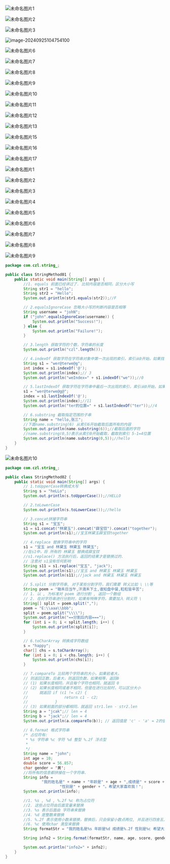 ![未命名图片1](../notes-images/202406292238490.png) 

![未命名图片2](../notes-images/202406292238005.png) 

![未命名图片3](../notes-images/202406292238159.png) 



![image-20240925104754100](../notes-images/image-20240925104754100.png)

![未命名图片6](../notes-images/202406292239944.png) 

![未命名图片7](../notes-images/202406292239668.png) 

![未命名图片8](../notes-images/202406292239763.png) 

![未命名图片9](../notes-images/202406292240015.png) 

![未命名图片10](../notes-images/202406292240185.png) 

![未命名图片11](../notes-images/202406292240817.png) 

![未命名图片12](../notes-images/202406292240020.png) 

![未命名图片13](../notes-images/202406292240874.png) 

![未命名图片15](../notes-images/202406292241694.png) 

![未命名图片16](../notes-images/202406292241167.png) 

![未命名图片17](../notes-images/202406292241085.png) 



![未命名图片1](../notes-images/202406292243125.png) 

![未命名图片2](../notes-images/202406292243260.png) 

![未命名图片3](../notes-images/202406292244287.png) 

![未命名图片4](../notes-images/202406292244639.png) 

![未命名图片5](../notes-images/202406292244280.png) 

![未命名图片6](../notes-images/202406292244711.png) 

![未命名图片7](../notes-images/202406292244225.png) 



![未命名图片8](../notes-images/202406292245293.png) 

![未命名图片9](../notes-images/202406292245616.png) 

```java
package com.czl.string_;

public class StringMethod01 {
    public static void main(String[] args) {
        //1. equals 前面已经讲过了. 比较内容是否相同，区分大小写
        String str1 = "hello";
        String str2 = "Hello";
        System.out.println(str1.equals(str2));//F

        // 2.equalsIgnoreCase 忽略大小写的判断内容是否相等
        String username = "johN";
        if ("john".equalsIgnoreCase(username)) {
            System.out.println("Success!");
        } else {
            System.out.println("Failure!");
        }

        // 3.length 获取字符的个数，字符串的长度
        System.out.println("czl".length());

        // 4.indexOf 获取字符在字符串对象中第一次出现的索引，索引从0开始，如果找不到，返回-1
        String s1 = "wer@terwe@g";
        int index = s1.indexOf('@');
        System.out.println(index);// 3
        System.out.println("weIndex=" + s1.indexOf("we"));//0

        // 5.lastIndexOf 获取字符在字符串中最后一次出现的索引，索引从0开始，如果找不到，返回-1
        s1 = "wer@terwe@g@";
        index = s1.lastIndexOf('@');
        System.out.println(index);//11
        System.out.println("ter的位置=" + s1.lastIndexOf("ter"));//4

        // 6.substring 截取指定范围的子串
        String name = "hello,张三";
        //下面name.substring(6) 从索引6开始截取后面所有的内容
        System.out.println(name.substring(6));//截取后面的字符
        //name.substring(0,5)表示从索引0开始截取，截取到索引 5-1=4位置
        System.out.println(name.substring(0,5));//hello
    }
}
```

![未命名图片10](../notes-images/202406292246146.png) 

```java
package com.czl.string_;

public class StringMethod02 {
    public static void main(String[] args) {
        // 1.toUpperCase转换成大写
        String s = "heLLo";
        System.out.println(s.toUpperCase());//HELLO

        // 2.toLowerCase
        System.out.println(s.toLowerCase());//hello

        // 3.concat拼接字符串
        String s1 = "宝玉";
        s1 = s1.concat("林黛玉").concat("薛宝钗").concat("together");
        System.out.println(s1);//宝玉林黛玉薛宝钗together

        // 4.replace 替换字符串中的字符
        s1 = "宝玉 and 林黛玉 林黛玉 林黛玉";
        //在s1中，将 所有的 林黛玉 替换成薛宝钗
        //s1.replace() 方法执行后，返回的结果才是替换过的.
        // 注意对 s1没有任何影响
        String s11 = s1.replace("宝玉", "jack");
        System.out.println(s1);//宝玉 and 林黛玉 林黛玉 林黛玉
        System.out.println(s11);//jack and 林黛玉 林黛玉 林黛玉

        // 5.split 分割字符串, 对于某些分割字符，我们需要 转义比如 \ \\等
        String poem = "锄禾日当午,汗滴禾下土,谁知盘中餐,粒粒皆辛苦";
        // 1. 以 , 为标准对 poem 进行分割 , 返回一个数组
        // 2. 在对字符串进行分割时，如果有特殊字符，需要加入 转义符 \
        String[] split = poem.split(",");
        poem = "E:\\aaa\\bbb";
        split = poem.split("\\\\");
        System.out.println("==分割后内容===");
        for (int i = 0; i < split.length; i++) {
            System.out.println(split[i]);
        }

        // 6.toCharArray 转换成字符数组
        s = "happy";
        char[] chs = s.toCharArray();
        for (int i = 0; i < chs.length; i++) {
            System.out.println(chs[i]);
        }

        // 7.compareTo 比较两个字符串的大小，如果前者大，
        // 则返回正数，后者大，则返回负数，如果相等，返回0
        // (1) 如果长度相同，并且每个字符也相同，就返回 0
        // (2) 如果长度相同或者不相同，但是在进行比较时，可以区分大小
        //     就返回 if (c1 != c2) {
        //                return c1 - c2;
        //            }
        // (3) 如果前面的部分都相同，就返回 str1.len - str2.len
        String a = "jcak";// len = 4
        String b = "jack";// len = 4
        System.out.println(a.compareTo(b)); // 返回值是 'c' - 'a' = 2的值

        // 8.format 格式字符串
        /* 占位符有:
         * %s 字符串 %c 字符 %d 整型 %.2f 浮点型
         *
         */
        String name = "john";
        int age = 10;
        double score = 56.857;
        char gender = '男';
        //将所有的信息都拼接在一个字符串.
        String info =
                "我的姓名是" + name + "年龄是" + age + ",成绩是" + score +
                        "性别是" + gender + "。希望大家喜欢我！";
        System.out.println(info);

        //1. %s , %d , %.2f %c 称为占位符
        //2. 这些占位符由后面变量来替换
        //3. %s 表示后面由 字符串来替换
        //4. %d 是整数来替换
        //5. %.2f 表示使用小数来替换，替换后，只会保留小数点两位, 并且进行四舍五入的处理
        //6. %c 使用char 类型来替换
        String formatStr = "我的姓名是%s 年龄是%d 成绩是%.2f 性别是%c 希望大家喜欢我！";

        String info2 = String.format(formatStr, name, age, score, gender);

        System.out.println("info2=" + info2);
    }
}
```

